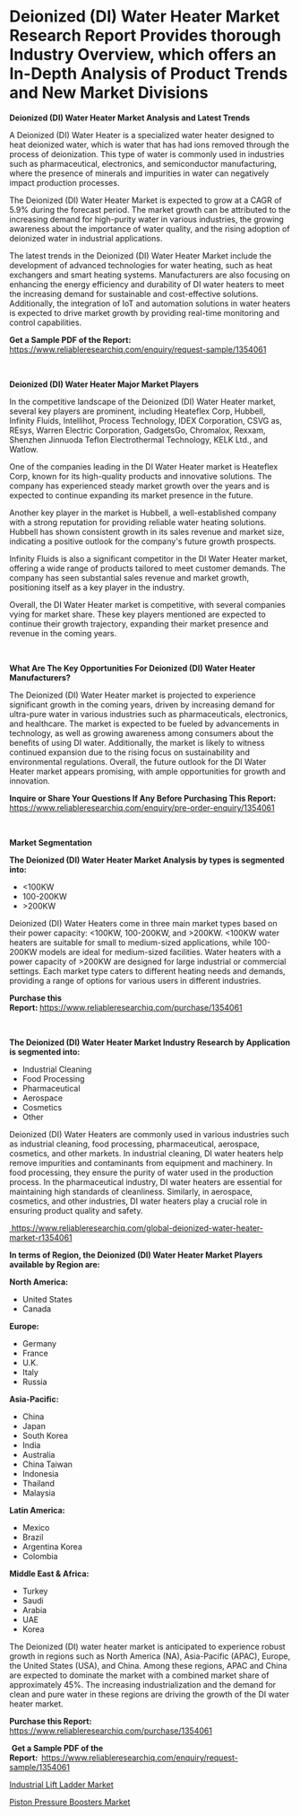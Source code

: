<p><h1>Deionized (DI) Water Heater Market Research Report Provides thorough Industry Overview, which offers an In-Depth Analysis of Product Trends and New Market Divisions</h1></p><p><strong>Deionized (DI) Water Heater Market Analysis and Latest Trends</strong></p>
<p><p>A Deionized (DI) Water Heater is a specialized water heater designed to heat deionized water, which is water that has had ions removed through the process of deionization. This type of water is commonly used in industries such as pharmaceutical, electronics, and semiconductor manufacturing, where the presence of minerals and impurities in water can negatively impact production processes.</p><p>The Deionized (DI) Water Heater Market is expected to grow at a CAGR of 5.9% during the forecast period. The market growth can be attributed to the increasing demand for high-purity water in various industries, the growing awareness about the importance of water quality, and the rising adoption of deionized water in industrial applications.</p><p>The latest trends in the Deionized (DI) Water Heater Market include the development of advanced technologies for water heating, such as heat exchangers and smart heating systems. Manufacturers are also focusing on enhancing the energy efficiency and durability of DI water heaters to meet the increasing demand for sustainable and cost-effective solutions. Additionally, the integration of IoT and automation solutions in water heaters is expected to drive market growth by providing real-time monitoring and control capabilities.</p></p>
<p><strong>Get a Sample PDF of the Report:&nbsp;</strong> <a href="https://www.reliableresearchiq.com/enquiry/request-sample/1354061">https://www.reliableresearchiq.com/enquiry/request-sample/1354061</a></p>
<p>&nbsp;</p>
<p><strong>Deionized (DI) Water Heater Major Market Players</strong></p>
<p><p>In the competitive landscape of the Deionized (DI) Water Heater market, several key players are prominent, including Heateflex Corp, Hubbell, Infinity Fluids, Intellihot, Process Technology, IDEX Corporation, CSVG as, REsys, Warren Electric Corporation, GadgetsGo, Chromalox, Rexxam, Shenzhen Jinnuoda Teflon Electrothermal Technology, KELK Ltd., and Watlow. </p><p>One of the companies leading in the DI Water Heater market is Heateflex Corp, known for its high-quality products and innovative solutions. The company has experienced steady market growth over the years and is expected to continue expanding its market presence in the future. </p><p>Another key player in the market is Hubbell, a well-established company with a strong reputation for providing reliable water heating solutions. Hubbell has shown consistent growth in its sales revenue and market size, indicating a positive outlook for the company's future growth prospects. </p><p>Infinity Fluids is also a significant competitor in the DI Water Heater market, offering a wide range of products tailored to meet customer demands. The company has seen substantial sales revenue and market growth, positioning itself as a key player in the industry. </p><p>Overall, the DI Water Heater market is competitive, with several companies vying for market share. These key players mentioned are expected to continue their growth trajectory, expanding their market presence and revenue in the coming years.</p></p>
<p>&nbsp;</p>
<p><strong>What Are The Key Opportunities For Deionized (DI) Water Heater Manufacturers?</strong></p>
<p><p>The Deionized (DI) Water Heater market is projected to experience significant growth in the coming years, driven by increasing demand for ultra-pure water in various industries such as pharmaceuticals, electronics, and healthcare. The market is expected to be fueled by advancements in technology, as well as growing awareness among consumers about the benefits of using DI water. Additionally, the market is likely to witness continued expansion due to the rising focus on sustainability and environmental regulations. Overall, the future outlook for the DI Water Heater market appears promising, with ample opportunities for growth and innovation.</p></p>
<p><strong>Inquire or Share Your Questions If Any Before Purchasing This Report:</strong> <a href="https://www.reliableresearchiq.com/enquiry/pre-order-enquiry/1354061">https://www.reliableresearchiq.com/enquiry/pre-order-enquiry/1354061</a></p>
<p>&nbsp;</p>
<p><strong>Market Segmentation</strong></p>
<p><strong>The Deionized (DI) Water Heater Market Analysis by types is segmented into:</strong></p>
<p><ul><li><100KW</li><li>100-200KW</li><li>>200KW</li></ul></p>
<p><p>Deionized (DI) Water Heaters come in three main market types based on their power capacity: <100KW, 100-200KW, and >200KW. <100KW water heaters are suitable for small to medium-sized applications, while 100-200KW models are ideal for medium-sized facilities. Water heaters with a power capacity of >200KW are designed for large industrial or commercial settings. Each market type caters to different heating needs and demands, providing a range of options for various users in different industries.</p></p>
<p><strong>Purchase this Report:&nbsp;</strong><a href="https://www.reliableresearchiq.com/purchase/1354061">https://www.reliableresearchiq.com/purchase/1354061</a></p>
<p>&nbsp;</p>
<p><strong>The Deionized (DI) Water Heater Market Industry Research by Application is segmented into:</strong></p>
<p><ul><li>Industrial Cleaning</li><li>Food Processing</li><li>Pharmaceutical</li><li>Aerospace</li><li>Cosmetics</li><li>Other</li></ul></p>
<p><p>Deionized (DI) Water Heaters are commonly used in various industries such as industrial cleaning, food processing, pharmaceutical, aerospace, cosmetics, and other markets. In industrial cleaning, DI water heaters help remove impurities and contaminants from equipment and machinery. In food processing, they ensure the purity of water used in the production process. In the pharmaceutical industry, DI water heaters are essential for maintaining high standards of cleanliness. Similarly, in aerospace, cosmetics, and other industries, DI water heaters play a crucial role in ensuring product quality and safety.</p></p>
<p><a href="https://www.reliableresearchiq.com/global-deionized-water-heater-market-r1354061">&nbsp;https://www.reliableresearchiq.com/global-deionized-water-heater-market-r1354061</a></p>
<p><strong>In terms of Region, the Deionized (DI) Water Heater Market Players available by Region are:</strong></p>
<p>
    <p> <strong> North America: </strong>
        <ul>
            <li>United States</li>
            <li>Canada</li>
        </ul>
        </p> 
    <p> <strong> Europe: </strong>
        <ul>
            <li>Germany</li>
            <li>France</li>
            <li>U.K.</li>
            <li>Italy</li>
            <li>Russia</li>
        </ul>
        </p> 
    <p> <strong> Asia-Pacific: </strong>
        <ul>
            <li>China</li>
            <li>Japan</li>
            <li>South Korea</li>
            <li>India</li>
            <li>Australia</li>
            <li>China Taiwan</li>
            <li>Indonesia</li>
            <li>Thailand</li>
            <li>Malaysia</li>
        </ul>
        </p> 
    <p> <strong> Latin America: </strong>
        <ul>
            <li>Mexico</li>
            <li>Brazil</li>
            <li>Argentina Korea</li>
            <li>Colombia</li>
        </ul>
        </p> 
    <p> <strong> Middle East & Africa: </strong>
        <ul>
            <li>Turkey</li>
            <li>Saudi</li>
            <li>Arabia</li>
            <li>UAE</li>
            <li>Korea</li>
        </ul>
    </p>
    </p>
<p><p>The Deionized (DI) water heater market is anticipated to experience robust growth in regions such as North America (NA), Asia-Pacific (APAC), Europe, the United States (USA), and China. Among these regions, APAC and China are expected to dominate the market with a combined market share of approximately 45%. The increasing industrialization and the demand for clean and pure water in these regions are driving the growth of the DI water heater market.</p></p>
<p><strong>Purchase this Report: </strong><a href="https://www.reliableresearchiq.com/purchase/1354061">https://www.reliableresearchiq.com/purchase/1354061</a></p>
<p>&nbsp;<strong>Get a Sample PDF of the Report:&nbsp;&nbsp;</strong><a href="https://www.reliableresearchiq.com/enquiry/request-sample/1354061">https://www.reliableresearchiq.com/enquiry/request-sample/1354061</a></p>
<p><strong></strong></p>
<p><p><a href="https://github.com/trameciabutler45/Market-Research-Report-List-1/blob/main/industrial-lift-ladder-market.md">Industrial Lift Ladder Market</a></p><p><a href="https://github.com/JosephMorgnlvXXff/Market-Research-Report-List-1/blob/main/piston-pressure-boosters-market.md">Piston Pressure Boosters Market</a></p></p>